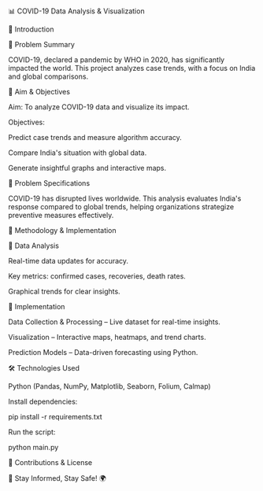 📊 COVID-19 Data Analysis & Visualization

🔹 Introduction

📌 Problem Summary

COVID-19, declared a pandemic by WHO in 2020, has significantly impacted the world. This project analyzes case trends, with a focus on India and global comparisons.

🎯 Aim & Objectives

Aim: To analyze COVID-19 data and visualize its impact.

Objectives:

Predict case trends and measure algorithm accuracy.

Compare India's situation with global data.

Generate insightful graphs and interactive maps.

🔎 Problem Specifications

COVID-19 has disrupted lives worldwide. This analysis evaluates India's response compared to global trends, helping organizations strategize preventive measures effectively.

📌 Methodology & Implementation

🔹 Data Analysis

Real-time data updates for accuracy.

Key metrics: confirmed cases, recoveries, death rates.

Graphical trends for clear insights.

🔹 Implementation

Data Collection & Processing – Live dataset for real-time insights.

Visualization – Interactive maps, heatmaps, and trend charts.

Prediction Models – Data-driven forecasting using Python.

🛠️ Technologies Used

Python (Pandas, NumPy, Matplotlib, Seaborn, Folium, Calmap)

Install dependencies:

pip install -r requirements.txt

Run the script:

python main.py

📌 Contributions & License

🔹 Stay Informed, Stay Safe! 🌍
